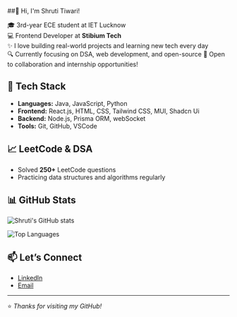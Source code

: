 ##👋 Hi, I'm Shruti Tiwari!

🎓 3rd-year ECE student at IET Lucknow  
💻 Frontend Developer at **Stibium Tech**  
✨ I love building real-world projects and learning new tech every day  
🔍 Currently focusing on DSA, web development, and open-source
🤝 Open to collaboration and internship opportunities!

## 🚀 Tech Stack
- **Languages:** Java, JavaScript, Python
- **Frontend:** React.js, HTML, CSS, Tailwind CSS, MUI, Shadcn Ui
- **Backend:** Node.js, Prisma ORM, webSocket
- **Tools:** Git, GitHub, VSCode

## 📈 LeetCode & DSA
- Solved **250+** LeetCode questions
- Practicing data structures and algorithms regularly



## 📊 GitHub Stats

![Shruti's GitHub stats](https://github-readme-stats.vercel.app/api?username=Shruti0534&show_icons=true&theme=radical)

![Top Languages](https://github-readme-stats.vercel.app/api/top-langs/?username=Shruti0534&layout=compact&theme=radical)

## 📫 Let’s Connect
- [LinkedIn](https://www.linkedin.com/in/shruti-tiwari-a8537725a/)
- [Email](shrutit515@gmail.com)

---

⭐️ *Thanks for visiting my GitHub!*
